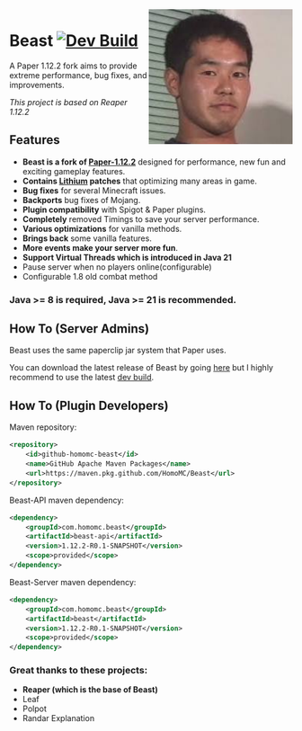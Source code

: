 <img src="logo.jpg" height="240" alt="Beast Face" align="right">

# Beast [![Dev Build](https://github.com/HomoMC/Beast/actions/workflows/dev-build.yml/badge.svg)](https://github.com/HomoMC/Beast/actions/workflows/dev-build.yml)

A Paper 1.12.2 fork aims to provide extreme performance, bug fixes, and improvements.

*This project is based on Reaper 1.12.2*

## Features

- **Beast is a fork of [Paper-1.12.2](https://github.com/PaperMC/Paper)** designed for performance, new fun and exciting gameplay features.
- **Contains [Lithium](https://github.com/CaffeineMC/lithium-fabric) patches** that optimizing many areas in game.
- **Bug fixes** for several Minecraft issues.
- **Backports** bug fixes of Mojang.
- **Plugin compatibility** with Spigot & Paper plugins.
- **Completely** removed Timings to save your server performance.
- **Various optimizations** for vanilla methods.
- **Brings back** some vanilla features.
- **More events make your server more fun**.
- **Support Virtual Threads which is introduced in Java 21**
- Pause server when no players online(configurable)
- Configurable 1.8 old combat method

### Java >= 8 is required, Java >= 21 is recommended.

## How To (Server Admins)

Beast uses the same paperclip jar system that Paper uses.

You can download the latest release of Beast by going [here](https://github.com/HomoMC/Beast/releases/latest) but I highly recommend to use the latest [dev build](https://nightly.link/HomoMC/Beast/workflows/dev-build/ver%2F1.12.2/Beast-JDK8.zip).

## How To (Plugin Developers)

Maven repository:
```xml
<repository>
    <id>github-homomc-beast</id>
    <name>GitHub Apache Maven Packages</name>
    <url>https://maven.pkg.github.com/HomoMC/Beast</url>
</repository>
```

Beast-API maven dependency:
```xml
<dependency>
    <groupId>com.homomc.beast</groupId>
    <artifactId>beast-api</artifactId>
    <version>1.12.2-R0.1-SNAPSHOT</version>
    <scope>provided</scope>
</dependency>
```

Beast-Server maven dependency:
```xml
<dependency>
    <groupId>com.homomc.beast</groupId>
    <artifactId>beast</artifactId>
    <version>1.12.2-R0.1-SNAPSHOT</version>
    <scope>provided</scope>
</dependency>
```

### Great thanks to these projects:

- **Reaper (which is the base of Beast)**
- Leaf
- Polpot
- Randar Explanation

